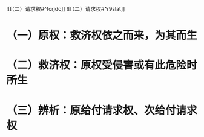 ![[（二）请求权#^fcrjdc]]
![[（二）请求权#^r9slat]]
# （一）原权：救济权依之而来，为其而生
# （二）救济权：原权受侵害或有此危险时所生
# （三）辨析：原给付请求权、次给付请求权